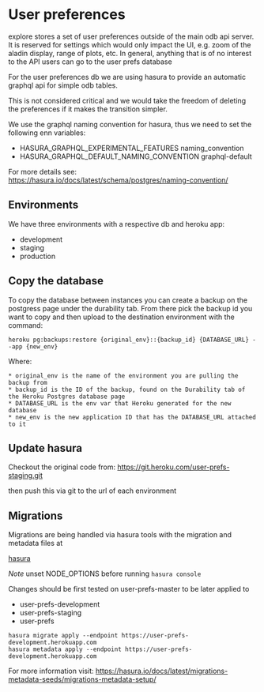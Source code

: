 # User preferences

explore stores a set of user preferences outside of the main odb api server. It is reserved
for settings which would only impact the UI, e.g. zoom of the aladin display, range of plots, etc.
In general, anything that is of no interest to the API users can go to the user prefs database

For the user preferences db we are using hasura to provide an automatic graphql api for simple
odb tables.

This is not considered critical and we would take the freedom of deleting the preferences if it
makes the transition simpler.

We use the graphql naming convention for hasura, thus we need to set the following enn variables:

- HASURA_GRAPHQL_EXPERIMENTAL_FEATURES naming_convention
- HASURA_GRAPHQL_DEFAULT_NAMING_CONVENTION graphql-default

For more details see:
https://hasura.io/docs/latest/schema/postgres/naming-convention/

## Environments

We have three environments with a respective db and heroku app:

- development
- staging
- production

## Copy the database

To copy the database between instances you can create a backup on the postgress page under the
durability tab. From there pick the backup id you want to copy and then upload to the destination
environment with the command:

```
heroku pg:backups:restore {original_env}::{backup_id} {DATABASE_URL} --app {new_env}
```

Where:

    * original_env is the name of the environment you are pulling the backup from
    * backup_id is the ID of the backup, found on the Durability tab of the Heroku Postgres database page
    * DATABASE_URL is the env var that Heroku generated for the new database
    * new_env is the new application ID that has the DATABASE_URL attached to it

## Update hasura

Checkout the original code from:
https://git.heroku.com/user-prefs-staging.git

then push this via git to the url of each environment

## Migrations

Migrations are being handled via hasura tools with the migration and metadata files at

[hasura](hasura/user-prefs)

_Note_ unset NODE_OPTIONS before running `hasura console`

Changes should be first tested on user-prefs-master to be later applied to

- user-prefs-development
- user-prefs-staging
- user-prefs

```
hasura migrate apply --endpoint https://user-prefs-development.herokuapp.com
hasura metadata apply --endpoint https://user-prefs-development.herokuapp.com
```

For more information visit:
https://hasura.io/docs/latest/migrations-metadata-seeds/migrations-metadata-setup/

